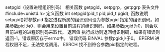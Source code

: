setpgid（设置进程组识别码）
相关函数
getpgid，setpgrp，getpgrp
表头文件
#include<unistd.h>
定义函数
int setpgid(pid_t pid,pid_t pgid);
函数说明
setpgid()将参数pid 指定进程所属的组识别码设为参数pgid 指定的组识别码。如果参数pid 为0，则会用来设置目前进程的组识别码，如果参数pgid为0，则会以目前进程的进程识别码来取代。
返回值
执行成功则返回组识别码，如果有错误则返回-1，错误原因存于errno中。
错误代码
EINVAL 参数pgid小于0。
EPERM 进程权限不足，无法完成调用。
ESRCH 找不到符合参数pid指定的进程。